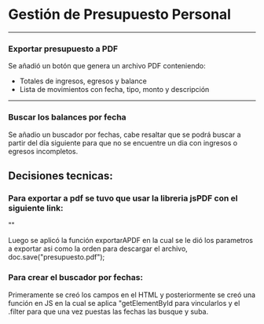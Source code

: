 # Gestión de Presupuesto Personal

---

### Exportar presupuesto a PDF
Se añadió un botón que genera un archivo PDF conteniendo: 

- Totales de ingresos, egresos y balance
- Lista de movimientos con fecha, tipo, monto y descripción

---

### Buscar los balances por fecha
Se añadio un buscador por fechas, cabe resaltar que se podrá buscar a partir del día siguiente para que no se encuentre un dia con ingresos o egresos incompletos. 

## Decisiones tecnicas: 

### Para exportar a pdf se tuvo que usar la libreria jsPDF con el siguiente link: 

"<script src="https://cdnjs.cloudflare.com/ajax/libs/jspdf/2.5.1/jspdf.umd.min.js"></script>"

Luego se aplicó la función exportarAPDF en la cual se le dió los parametros a exportar asi como la orden para descargar el archivo,  doc.save("presupuesto.pdf");

### Para crear el buscador por fechas: 

Primeramente se creó los campos en el HTML y posteriormente se creó una función en JS en la cual se aplica "getElementById para vincularlos y el .filter para que una vez puestas las fechas las busque y suba. 